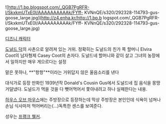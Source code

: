 ![http://1.bp.blogspot.com/_QGB7PgRFR-I/SkxkmUTxE0I/AAAAAAAAAAk/FYff-
KVNnQE/s320/292328-114793-gus-goose_large.jpg](http://z4.enha.kr/http://1.bp.b
logspot.com/_QGB7PgRFR-I/SkxkmUTxE0I/AAAAAAAAAAk/FYff-
KVNnQE/s320/292328-114793-gus-goose_large.jpg)

[디즈니 캐릭터](%EB%94%94%EC%A6%88%EB%8B%88%20%EC%BA%90%EB%A6%AD%ED%84%B0.md)

[도널드 덕](%EB%8F%84%EB%84%90%EB%93%9C%20%EB%8D%95.md)의 사촌으로 알려져 있는 거위. 정확히는
도널드의 친가 쪽 할머니 Elvira Coot의 남자형제 Casey Coot의 손자다. 도널드네 할머니와 같이 살고 그녀의 농장에서 일하지만
매우 게으르다는 설정

말은 못하나, **"항항"**이라는 거위답지 않은 울음소리를 낸다  

  

대식가로 등장 만화인 1939년작 Donald's Cousin Gus에서 도널드네 집 음식을 몽땅 거덜냈다. 도널드가 먹을 것을 다
뺏어먹어서 쫓아내려고 하나 실패한다는 내용.

[하우스 오브 마우스](%ED%95%98%EC%9A%B0%EC%8A%A4%20%EC%98%A4%EB%B8%8C%20%EB%A7%88%EC%9A%B0%EC%8A%A4.md)에는 주방장으로 등장하는데 막상 주방장은 본인인데 식욕이 넘쳐나 손님 식사마저 먹어버리는(...)독특한
센스를 보여준다.

성우는 [프랭크 웰커](%ED%94%84%EB%9E%AD%ED%81%AC%20%EC%9B%B0%EC%BB%A4.md).

